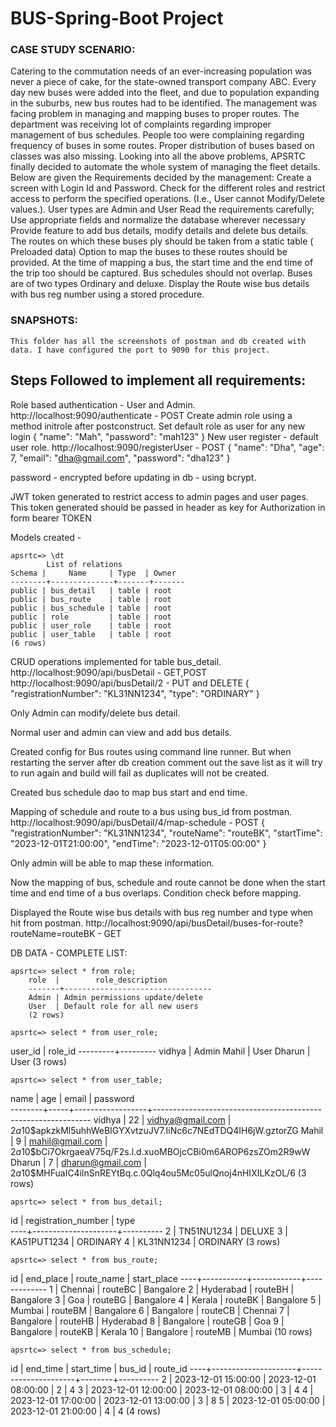 # BUS-Spring-Boot Project

### CASE STUDY SCENARIO:
Catering to the commutation needs of an ever-increasing population was never a piece of cake, for the state-owned transport company ABC. Every day new buses were added into the fleet, and due to population expanding in the suburbs, new bus routes had to be identified. The management was facing problem in managing and mapping buses to proper routes. The department was receiving lot of complaints regarding improper management of bus schedules. People too were complaining regarding frequency of buses in some routes. Proper distribution of buses based on classes was also missing. Looking into all the above problems, APSRTC finally decided to automate the whole system of managing the fleet details. Below are given the Requirements decided by the management:
Create a screen with Login Id and Password. Check for the different roles and restrict access to perform the specified operations. (I.e., User cannot Modify/Delete values.). User types are Admin and User
Read the requirements carefully; Use appropriate fields and normalize the database wherever necessary
Provide feature to add  bus details, modify details and delete bus details.
The routes on which these buses ply should be taken from a static table ( Preloaded data)
Option to map the buses to these routes should be provided. At the time of mapping a bus, the start time and the end time of the trip too should be captured.
Bus schedules should not overlap.
Buses are of two types Ordinary and deluxe.
Display the Route wise bus details with bus reg number using a stored procedure.

### SNAPSHOTS:
    This folder has all the screenshots of postman and db created with data. I have configured the port to 9090 for this project.

## Steps Followed to implement all requirements:

Role based authentication - User and Admin.
    http://localhost:9090/authenticate - POST
    Create admin role using a method initrole after postconstruct. Set default role as user for any new login
    {
    "name": "Mah",
    "password": "mah123"
    }
New user register - default user role.
    http://localhost:9090/registerUser - POST
    {
    "name": "Dha",
    "age": 7,
    "email": "dha@gmail.com",
    "password": "dha123"
}

password - encrypted before updating in db - using bcrypt.

JWT token generated to restrict access to admin pages and user pages.
    This token generated should be passed in header as key for Authorization in form bearer TOKEN

Models  created -

    apsrtc=> \dt
            List of relations
    Schema |     Name     | Type  | Owner 
    --------+--------------+-------+-------
    public | bus_detail   | table | root
    public | bus_route    | table | root
    public | bus_schedule | table | root
    public | role         | table | root
    public | user_role    | table | root
    public | user_table   | table | root
    (6 rows)

CRUD operations implemented for table bus_detail.
    http://localhost:9090/api/busDetail - GET,POST
    http://localhost:9090/api/busDetail/2 - PUT and DELETE
    {
    "registrationNumber": "KL31NN1234",
    "type": "ORDINARY"
    }

Only Admin can modify/delete bus detail.

Normal user and admin can view and add bus details.

Created config for Bus routes using command line runner. 
    But when restarting the server after db creation comment out the save list as it will try to run again and build will fail as duplicates will not be created.

Created bus schedule dao to map bus start and end time.

Mapping of schedule and route to a bus using bus_id from postman.
    http://localhost:9090/api/busDetail/4/map-schedule - POST
    {
   "registrationNumber": "KL31NN1234",
    "routeName": "routeBK",
    "startTime": "2023-12-01T21:00:00",
    "endTime": "2023-12-01T05:00:00"
    }

Only admin will be able to map these information.

Now the mapping of bus, schedule and route cannot be done when the start time and end time of a bus overlaps. Condition check before mapping.

Displayed the Route wise bus details with bus reg number and type when hit from postman.
    http://localhost:9090/api/busDetail/buses-for-route?routeName=routeBK - GET

DB DATA - COMPLETE LIST:

    apsrtc=> select * from role;
        role  |        role_description         
        -------+---------------------------------
        Admin | Admin permissions update/delete
        User  | Default role for all new users
        (2 rows)

    apsrtc=> select * from user_role;
 user_id | role_id 
---------+---------
 vidhya  | Admin
 Mahil   | User
 Dharun  | User
(3 rows)

    apsrtc=> select * from user_table;
  name  | age |      email       |                           password                           
--------+-----+------------------+--------------------------------------------------------------
 vidhya |  22 | vidhya@gmail.com | $2a$10$apkzkMl5uhhWeBIGYXvtzuJV7.IiNc6c7NEdTDQ4IH6jW.gztorZG
 Mahil  |   9 | mahil@gmail.com  | $2a$10$bCi7OkrgaeaV75q/F2s.l.d.xuoMBOjcCBi0m6AROP6zsZOm2R9wW
 Dharun |   7 | dharun@gmail.com | $2a$10$MHFuaIC4ilnSnREYtBq.c.0Qlq4ou5Mc05ulQnoj4nHIXILKzOL/6
(3 rows)

    apsrtc=> select * from bus_detail;
 id | registration_number |   type   
----+---------------------+----------
  2 | TN51NU1234          | DELUXE
  3 | KA51PUT1234         | ORDINARY
  4 | KL31NN1234          | ORDINARY
(3 rows)

    apsrtc=> select * from bus_route;
 id | end_place | route_name | start_place 
----+-----------+------------+-------------
  1 | Chennai   | routeBC    | Bangalore
  2 | Hyderabad | routeBH    | Bangalore
  3 | Goa       | routeBG    | Bangalore
  4 | Kerala    | routeBK    | Bangalore
  5 | Mumbai    | routeBM    | Bangalore
  6 | Bangalore | routeCB    | Chennai
  7 | Bangalore | routeHB    | Hyderabad
  8 | Bangalore | routeGB    | Goa
  9 | Bangalore | routeKB    | Kerala
 10 | Bangalore | routeMB    | Mumbai
(10 rows)

    apsrtc=> select * from bus_schedule;
 id |      end_time       |     start_time      | bus_id | route_id 
----+---------------------+---------------------+--------+----------
  2 | 2023-12-01 15:00:00 | 2023-12-01 08:00:00 |      2 |        4
  3 | 2023-12-01 12:00:00 | 2023-12-01 08:00:00 |      3 |        4
  4 | 2023-12-01 17:00:00 | 2023-12-01 13:00:00 |      3 |        8
  5 | 2023-12-01 05:00:00 | 2023-12-01 21:00:00 |      4 |        4
(4 rows)


